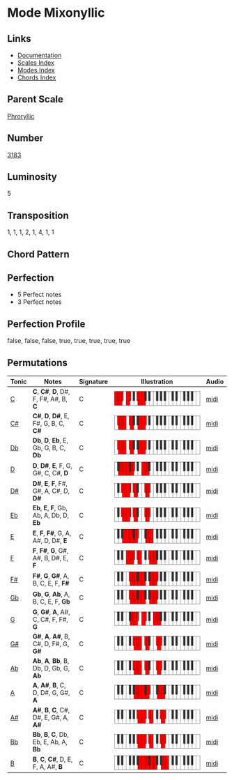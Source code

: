 # Mode Mixonyllic

## Links

- [Documentation](README.md)
- [Scales Index](Scales.md)
- [Modes Index](Modes.md)
- [Chords Index](Chords.md)

## Parent Scale

[Phroryllic](ScalePhroryllic.md)

## Number

[3183](https://ianring.com/musictheory/scales/3183)

## Luminosity

5

## Transposition

1, 1, 1, 2, 1, 4, 1, 1

## Chord Pattern



## Perfection

- 5 Perfect notes
- 3 Perfect notes

## Perfection Profile

false, false, false, true, true, true, true, true

## Permutations

| Tonic | Notes | Signature | Illustration | Audio |
|-------|-------|-----------|--------------|-------|
| [C](ModeCNaturalMixonyllic.md) | **C**, **C#**, **D**, D#, F, F#, A#, B, **C** | C | ![CNaturalMixonyllic](ModeCNaturalMixonyllic.png) | [midi](https://github.com/edipermadi/music/blob/main/docs/ModeCNaturalMixonyllic.mid?raw=true) |
| [C#](ModeCSharpMixonyllic.md) | **C#**, **D**, **D#**, E, F#, G, B, C, **C#** | C | ![CSharpMixonyllic](ModeCSharpMixonyllic.png) | [midi](https://github.com/edipermadi/music/blob/main/docs/ModeCSharpMixonyllic.mid?raw=true) |
| [Db](ModeDFlatMixonyllic.md) | **Db**, **D**, **Eb**, E, Gb, G, B, C, **Db** | C | ![DFlatMixonyllic](ModeDFlatMixonyllic.png) | [midi](https://github.com/edipermadi/music/blob/main/docs/ModeDFlatMixonyllic.mid?raw=true) |
| [D](ModeDNaturalMixonyllic.md) | **D**, **D#**, **E**, F, G, G#, C, C#, **D** | C | ![DNaturalMixonyllic](ModeDNaturalMixonyllic.png) | [midi](https://github.com/edipermadi/music/blob/main/docs/ModeDNaturalMixonyllic.mid?raw=true) |
| [D#](ModeDSharpMixonyllic.md) | **D#**, **E**, **F**, F#, G#, A, C#, D, **D#** | C | ![DSharpMixonyllic](ModeDSharpMixonyllic.png) | [midi](https://github.com/edipermadi/music/blob/main/docs/ModeDSharpMixonyllic.mid?raw=true) |
| [Eb](ModeEFlatMixonyllic.md) | **Eb**, **E**, **F**, Gb, Ab, A, Db, D, **Eb** | C | ![EFlatMixonyllic](ModeEFlatMixonyllic.png) | [midi](https://github.com/edipermadi/music/blob/main/docs/ModeEFlatMixonyllic.mid?raw=true) |
| [E](ModeENaturalMixonyllic.md) | **E**, **F**, **F#**, G, A, A#, D, D#, **E** | C | ![ENaturalMixonyllic](ModeENaturalMixonyllic.png) | [midi](https://github.com/edipermadi/music/blob/main/docs/ModeENaturalMixonyllic.mid?raw=true) |
| [F](ModeFNaturalMixonyllic.md) | **F**, **F#**, **G**, G#, A#, B, D#, E, **F** | C | ![FNaturalMixonyllic](ModeFNaturalMixonyllic.png) | [midi](https://github.com/edipermadi/music/blob/main/docs/ModeFNaturalMixonyllic.mid?raw=true) |
| [F#](ModeFSharpMixonyllic.md) | **F#**, **G**, **G#**, A, B, C, E, F, **F#** | C | ![FSharpMixonyllic](ModeFSharpMixonyllic.png) | [midi](https://github.com/edipermadi/music/blob/main/docs/ModeFSharpMixonyllic.mid?raw=true) |
| [Gb](ModeGFlatMixonyllic.md) | **Gb**, **G**, **Ab**, A, B, C, E, F, **Gb** | C | ![GFlatMixonyllic](ModeGFlatMixonyllic.png) | [midi](https://github.com/edipermadi/music/blob/main/docs/ModeGFlatMixonyllic.mid?raw=true) |
| [G](ModeGNaturalMixonyllic.md) | **G**, **G#**, **A**, A#, C, C#, F, F#, **G** | C | ![GNaturalMixonyllic](ModeGNaturalMixonyllic.png) | [midi](https://github.com/edipermadi/music/blob/main/docs/ModeGNaturalMixonyllic.mid?raw=true) |
| [G#](ModeGSharpMixonyllic.md) | **G#**, **A**, **A#**, B, C#, D, F#, G, **G#** | C | ![GSharpMixonyllic](ModeGSharpMixonyllic.png) | [midi](https://github.com/edipermadi/music/blob/main/docs/ModeGSharpMixonyllic.mid?raw=true) |
| [Ab](ModeAFlatMixonyllic.md) | **Ab**, **A**, **Bb**, B, Db, D, Gb, G, **Ab** | C | ![AFlatMixonyllic](ModeAFlatMixonyllic.png) | [midi](https://github.com/edipermadi/music/blob/main/docs/ModeAFlatMixonyllic.mid?raw=true) |
| [A](ModeANaturalMixonyllic.md) | **A**, **A#**, **B**, C, D, D#, G, G#, **A** | C | ![ANaturalMixonyllic](ModeANaturalMixonyllic.png) | [midi](https://github.com/edipermadi/music/blob/main/docs/ModeANaturalMixonyllic.mid?raw=true) |
| [A#](ModeASharpMixonyllic.md) | **A#**, **B**, **C**, C#, D#, E, G#, A, **A#** | C | ![ASharpMixonyllic](ModeASharpMixonyllic.png) | [midi](https://github.com/edipermadi/music/blob/main/docs/ModeASharpMixonyllic.mid?raw=true) |
| [Bb](ModeBFlatMixonyllic.md) | **Bb**, **B**, **C**, Db, Eb, E, Ab, A, **Bb** | C | ![BFlatMixonyllic](ModeBFlatMixonyllic.png) | [midi](https://github.com/edipermadi/music/blob/main/docs/ModeBFlatMixonyllic.mid?raw=true) |
| [B](ModeBNaturalMixonyllic.md) | **B**, **C**, **C#**, D, E, F, A, A#, **B** | C | ![BNaturalMixonyllic](ModeBNaturalMixonyllic.png) | [midi](https://github.com/edipermadi/music/blob/main/docs/ModeBNaturalMixonyllic.mid?raw=true) |
